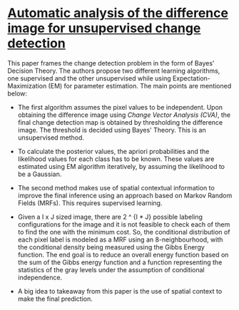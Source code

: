# [Automatic analysis of the difference image for unsupervised change detection](https://ieeexplore.ieee.org/document/843009/)

This paper frames the change detection problem in the form of Bayes' Decision Theory. The authors propose two different learning algorithms, one supervised and the other unsupervised while using Expectation-Maximization (EM) for parameter estimation. The main points are mentioned below:

- The first algorithm assumes the pixel values to be independent. Upon obtaining the difference image using *Change Vector Analysis (CVA)*, the final change detection map is obtained by thresholding the difference image. The threshold is decided using Bayes' Theory. This is an unsupervised method.

- To calculate the posterior values, the apriori probabilities and the likelihood values for each class has to be known. These values are estimated using EM algorithm iteratively, by assuming the likelihood to be a Gaussian.

- The second method makes use of spatial contextual information to improve the final inference using an approach based on Markov Random Fields (MRFs). This requires supervised learning. 

- Given a I x J sized image, there are 2 ^ {I * J} possible labeling configurations for the image and it is not feasible to check each of them to find the one with the minimum cost. So, the conditional distribution of each pixel label is modeled as a MRF using an 8-neighbourhood, with the conditional density being measured using the Gibbs Energy function. The end goal is to reduce an overall energy function based on the sum of the Gibbs energy function and a function representing the statistics of the gray levels under the assumption of conditional independence.

- A big idea to takeaway from this paper is the use of spatial context to make the final prediction.
